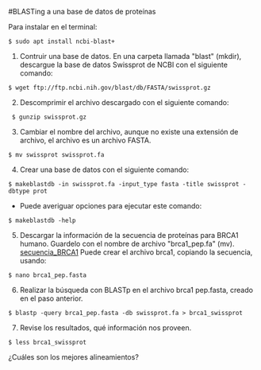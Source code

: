 #BLASTing a una base de datos de proteínas

Para instalar en el terminal:
~~~
$ sudo apt install ncbi-blast+
~~~

1. Contruir una base de datos. En una carpeta llamada "blast" (mkdir), descargue la base de datos Swissprot de NCBI con el siguiente comando:

~~~
$ wget ftp://ftp.ncbi.nih.gov/blast/db/FASTA/swissprot.gz
~~~

2. Descomprimir el archivo descargado con el siguiente comando:

~~~
 $ gunzip swissprot.gz
~~~
 
3. Cambiar el nombre del archivo, aunque no existe una extensión de archivo, el archivo es un archivo FASTA. 
~~~
$ mv swissprot swissprot.fa
~~~
 
4. Crear una base de datos con el siguiente comando:
~~~
$ makeblastdb -in swissprot.fa -input_type fasta -title swissprot -dbtype prot
~~~
 
* Puede averiguar opciones para ejecutar este comando:
~~~
$ makeblastdb -help
~~~

5. Descargar la información de la secuencia de proteínas para BRCA1 humano. Guardelo con el nombre de archivo "brca1_pep.fa" (mv).
[secuencia_BRCA1](https://raw.githubusercontent.com/BioUPS/omicas64/main/BRCA1%20%5BHomo%20sapiens%5D.fasta)
Puede crear el archivo brca1, copiando la secuencia, usando:
~~~
$ nano brca1_pep.fasta
~~~
6. Realizar la búsqueda con BLASTp en el archivo brca1 pep.fasta, creado en el paso anterior.
~~~
$ blastp -query brca1_pep.fasta -db swissprot.fa > brca1_swissprot
~~~
7. Revise los resultados, qué información nos proveen. 
~~~
$ less brca1_swissprot
~~~
¿Cuáles son los mejores alineamientos?
